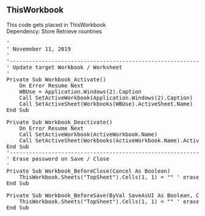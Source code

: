<h2>ThisWorkbook</h2>

This code gets placed in ThisWorkbook  
Dependency: Store Retrieve rountines

<pre>
'
' Novemeber 11, 2019
'
'-----------------------------------------------------------------------------
' Update target Workbook / Worksheet
'
Private Sub Workbook_Activate()
    On Error Resume Next
    WBUse = Application.Windows(2).Caption
    Call SetActiveWorkbook(Application.Windows(2).Caption)
    Call SetActiveSheet(Workbooks(WBUse).ActiveSheet.Name)
End Sub

Private Sub Workbook_Deactivate()
    On Error Resume Next
    Call SetActiveWorkbook(ActiveWorkbook.Name)
    Call SetActiveSheet(Workbooks(ActiveWorkbook.Name).ActiveSheet.Name)
End Sub
'------------------------------------------------------------------------------
' Erase password on Save / Close
'
Private Sub Workbook_BeforeClose(Cancel As Boolean)
    ThisWorkbook.Sheets("TopSheet").Cells(1, 1) = "" ' erase password
End Sub

Private Sub Workbook_BeforeSave(ByVal SaveAsUI As Boolean, Cancel As Boolean)
    ThisWorkbook.Sheets("TopSheet").Cells(1, 1) = "" ' erase password
End Sub
</pre>

